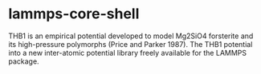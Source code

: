 # lammps-core-shell
THB1 is an empirical potential developed to model Mg2SiO4 forsterite and its high-pressure polymorphs (Price and Parker 1987). The THB1 potential into a new inter-atomic potential library freely available for the LAMMPS package.
